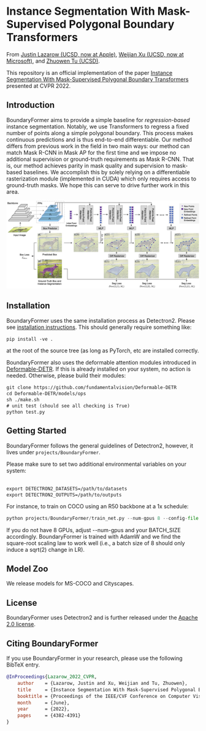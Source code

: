 # Instance Segmentation With Mask-Supervised Polygonal Boundary Transformers

From [Justin Lazarow (UCSD, now at Apple)](),  [Weijian Xu (UCSD, now at Microsoft)](https://weijianxu.com), and [Zhuowen Tu (UCSD)](https://pages.ucsd.edu/~ztu).

This repository is an official implementation of the paper [Instance Segmentation With Mask-Supervised Polygonal Boundary Transformers](https://openaccess.thecvf.com/content/CVPR2022/papers/Lazarow_Instance_Segmentation_With_Mask-Supervised_Polygonal_Boundary_Transformers_CVPR_2022_paper.pdf) presented at CVPR 2022.

## Introduction

BoundaryFormer aims to provide a simple baseline for _regression-based_ instance segmentation. Notably, we use Transformers to regress a fixed number of points along
a simple polygonal boundary. This process makes continuous predictions and is thus end-to-end differentiable. Our method differs from previous work in the field in two
main ways: our method can match Mask R-CNN in Mask AP for the first time and we impose no additional supervision or ground-truth requirements as Mask R-CNN. That is,
our method achieves parity in mask quality and supervision to mask-based baselines. We accomplish this by solely relying on a differentiable rasterization module (implemented in CUDA)
which only requires access to ground-truth masks. We hope this can serve to drive further work in this area.

<img src=".github/arch.png" width="960" >

## Installation

BoundaryFormer uses the same installation process as Detectron2. Please see [installation instructions](https://detectron2.readthedocs.io/tutorials/install.html). This
should generally require something like:

``` shell
pip install -ve .
```

at the root of the source tree (as long as PyTorch, etc are installed correctly.

BoundaryFormer also uses the deformable attention modules introduced in [Deformable-DETR](https://github.com/fundamentalvision/Deformable-DETR). If this
is already installed on your system, no action is needed. Otherwise, please build their modules:

```
git clone https://github.com/fundamentalvision/Deformable-DETR
cd Deformable-DETR/models/ops
sh ./make.sh
# unit test (should see all checking is True)
python test.py
```

## Getting Started

BoundaryFormer follows the general guidelines of Detectron2, however, it lives under ```projects/BoundaryFormer```.

Please make sure to set two additional environmental variables on your system:

``` shell

export DETECTRON2_DATASETS=/path/to/datasets
export DETECTRON2_OUTPUTS=/path/to/outputs
```

For instance, to train on COCO using an R50 backbone at a 1x schedule:

``` python
python projects/BoundaryFormer/train_net.py --num-gpus 8 --config-file projects/BoundaryFormer/configs/COCO-InstanceSegmentation/boundaryformer_rcnn_R_50_FPN_1x.yaml COMMENT "hello model"
```

If you do not have 8 GPUs, adjust --num-gpus and your BATCH_SIZE accordingly. BoundaryFormer is trained with AdamW and we find the square-root scaling law to work well (i.e., a batch size of 8 should only induce a sqrt(2) change in LR).

## Model Zoo

We release models for MS-COCO and Cityscapes.

## License

BoundaryFormer uses Detectron2 and is further released under the [Apache 2.0 license](LICENSE).

## Citing BoundaryFormer

If you use BoundaryFormer in your research, please use the following BibTeX entry.

```BibTeX
@InProceedings{Lazarow_2022_CVPR,
    author    = {Lazarow, Justin and Xu, Weijian and Tu, Zhuowen},
    title     = {Instance Segmentation With Mask-Supervised Polygonal Boundary Transformers},
    booktitle = {Proceedings of the IEEE/CVF Conference on Computer Vision and Pattern Recognition (CVPR)},
    month     = {June},
    year      = {2022},
    pages     = {4382-4391}
}
```
